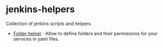 # jenkins-helpers

Collection of jenkins scripts and helpers

- [Folder helper](helpers/job-dsl/folders) : Allow to define folders and their permissions for your services in yaml files.  